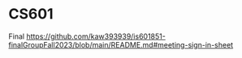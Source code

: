 # CS601
Final 
https://github.com/kaw393939/is601851-finalGroupFall2023/blob/main/README.md#meeting-sign-in-sheet
